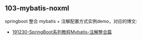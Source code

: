 ## 103-mybatis-noxml

springboot 整合 mybatis + 注解配置方式实例demo，对应的博文:

- [191230-SpringBoot系列教程Mybatis-注解整合篇](http://spring.hhui.top/spring-blog/2019/12/30/191230-SpringBoot%E7%B3%BB%E5%88%97%E6%95%99%E7%A8%8BMybatis-%E6%B3%A8%E8%A7%A3%E6%95%B4%E5%90%88%E7%AF%87/)